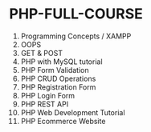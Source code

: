 # PHP-FULL-COURSE

1. Programming Concepts / XAMPP
2. OOPS
3. GET & POST
4. PHP with MySQL tutorial
5. PHP Form Validation
6. PHP CRUD Operations
7. PHP Registration Form
8. PHP Login Form
9. PHP REST API
10. PHP Web Development Tutorial
11. PHP Ecommerce Website
